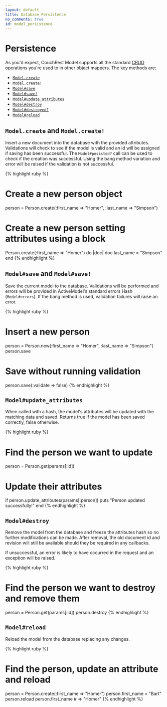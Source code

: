 ```yaml
---
layout: default
title: Database Persistence
no_comments: true
id: model_persistence
---
```


# Persistence

As you'd expect, CouchRest Model supports all the standard [CRUD](http://en.wikipedia.org/wiki/Create,_read,_update_and_delete) operations you're used to in other object mappers. The key methods are:

 * [`Model.create`](#create)
 * [`Model.create!`](#create)
 * [`Model#save`](#save)
 * [`Model#save!`](#save)
 * [`Model#update_attributes`](#update_attributes)
 * [`Model#destroy`](#destroy)
 * [`Model#destroyed?`](#destroy)
 * [`Model#reload`](#reload)

<a id="create"> </a>
## `Model.create` and `Model.create!`

Insert a new document into the database with the provided attributes. Validations will check to see if the 
model is valid and an id will be assigned if saving has been successful. The `Model#pesisted?` call can be used
to check if the creation was successful. Using the bang method variation and error will be raised if the 
validation is not successful.

{% highlight ruby %}
# Create a new person object
person = Person.create(:first_name => "Homer", :last_name => "Simpson")

# Create a new person setting attributes using a block
Person.create(:first_name => "Homer") do |doc|
  doc.last_name = "Simpson"
end
{% endhighlight %}

<a id="save"> </a>
## `Model#save` and `Model#save!`

Save the current model to the database. Validations will be performed and errors will be provided in
ActiveModel's standard errors Hash (`Model#errors`). If the bang method is used, validation failures will
raise an error.

{% highlight ruby %}
# Insert a new person
person = Person.new(:first_name => "Homer", :last_name => "Simpson")
person.save

# Save without running validation
person.save(:validate => false)
{% endhighlight %}

<a id="update_attributes"> </a>
## `Model#update_attributes`

When called with a hash, the model's attributes will be updated with the matching data and saved. Returns true if the model has been saved correctly, false otherwise.

{% highlight ruby %}
# Find the person we want to update
person = Person.get(params[:id])

# Update their attributes
if person.update_attributes(params[:person])
  puts "Person updated successfully!"
end
{% endhighlight %}

<a id="destroy"> </a>
## `Model#destroy`

Remove the model from the database and freeze the attributes hash so no further modifications can be made. After removal, the old document id and revision will still be available should they be required in any callbacks.

If unsuccessful, an error is likely to have occurred in the request and an exception will be raised.

{% highlight ruby %}
# Find the person we want to destroy and remove them
person = Person.get(params[:id])
person.destroy
{% endhighlight %}


<a id="reload"> </a>
## `Model#reload`

Reload the model from the database replacing any changes.

{% highlight ruby %}
# Find the person, update an attribute and reload
person = Person.create(:first_name => "Homer")
person.first_name = "Bart"
person.reload
person.first_name  # => "Homer"
{% endhighlight %}


